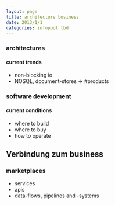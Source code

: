 ```yaml
---
layout: page
title: architecture business
date: 2013/1/1
categories: infopool tbd
---
```


### architectures

#### current trends
- non-blocking io
- NOSQL, document-stores -> #products


### software development

#### current conditions
- where to build
- where to buy
- how to operate


## Verbindung zum business

### marketplaces

- services
- apis
- data-flows, pipelines and -systems
